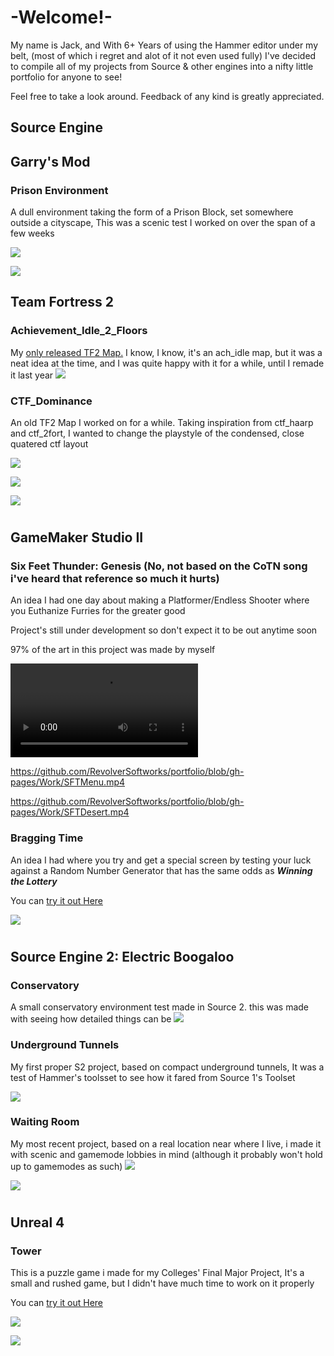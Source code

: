 # -Welcome!-

My name is Jack, and With 6+ Years of using the Hammer editor under my belt, (most of which i regret and alot of it not even used fully) I've decided to compile all of my projects from Source & other engines into a nifty little portfolio for anyone to see!

Feel free to take a look around. Feedback of any kind is greatly appreciated.


## Source Engine

## Garry's Mod

### Prison Environment

A dull environment taking the form of a Prison Block, set somewhere outside a cityscape, This was a scenic test I worked on over the span of a few weeks 

![](https://github.com/RevolverSoftworks/portfolio/blob/gh-pages/Work/prisonoutside.jpg?raw=true)

![](https://github.com/RevolverSoftworks/portfolio/blob/gh-pages/Work/prisoninside.jpg?raw=true)

## Team Fortress 2

### Achievement_Idle_2_Floors
My [only released TF2 Map.](https://steamcommunity.com/sharedfiles/filedetails/?id=2207478744) I know, I know, it's an ach_idle map, but it was a neat idea at the time, and I was quite happy with it for a while, until I remade it last year
![](https://github.com/RevolverSoftworks/portfolio/blob/gh-pages/Work/achidlemiddle.jpg?raw=true)


### CTF_Dominance

An old TF2 Map I worked on for a while. Taking inspiration from ctf_haarp and ctf_2fort, I wanted to change the playstyle of the condensed, close quatered ctf layout

![](https://github.com/RevolverSoftworks/portfolio/blob/gh-pages/Work/dominanceredintel1.jpg?raw=true)

![](https://github.com/RevolverSoftworks/portfolio/blob/gh-pages/Work/dominanceredintel.jpg?raw=true)

![](https://github.com/RevolverSoftworks/portfolio/blob/gh-pages/Work/dominancebluintel1.jpg?raw=true)

#
## GameMaker Studio II

### Six Feet Thunder: Genesis (No, not based on the CoTN song i've heard that reference so much it hurts)

An idea I had one day about making a Platformer/Endless Shooter where you Euthanize Furries for the greater good

Project's still under development so don't expect it to be out anytime soon

97% of the art in this project was made by myself

![](SFTMenu.mp4)

https://github.com/RevolverSoftworks/portfolio/blob/gh-pages/Work/SFTMenu.mp4

https://github.com/RevolverSoftworks/portfolio/blob/gh-pages/Work/SFTDesert.mp4

### Bragging Time

An idea I had where you try and get a special screen by testing your luck against a Random Number Generator that has the same odds as ***Winning the Lottery***

You can [try it out Here](https://www.dropbox.com/s/yqc7xw7vbq0nyrr/Bragging%20Time.7z?dl=1)

![](https://github.com/RevolverSoftworks/portfolio/blob/gh-pages/Work/braggingtime.jpg?raw=true)

#
## Source Engine 2: Electric Boogaloo

### Conservatory

A small conservatory environment test made in Source 2. this was made with seeing how detailed things can be
![](https://github.com/RevolverSoftworks/portfolio/blob/gh-pages/Work/conservatory.jpg?raw=true)

### Underground Tunnels

My first proper S2 project, based on compact underground tunnels, It was a test of Hammer's toolsset to see how it fared from Source 1's Toolset

![](https://github.com/RevolverSoftworks/portfolio/blob/gh-pages/Work/undergroundtunnel.png?raw=true)

### Waiting Room

My most recent project, based on a real location near where I live, i made it with scenic and gamemode lobbies in mind (although it probably won't hold up to gamemodes as such)
![](https://github.com/RevolverSoftworks/portfolio/blob/gh-pages/Work/waitingroom.jpg?raw=true)

![](https://github.com/RevolverSoftworks/portfolio/blob/gh-pages/Work/waitingroom1.png?raw=true)

#
## Unreal 4

### Tower

This is a puzzle game i made for my Colleges' Final Major Project, It's a small and rushed game, but I didn't have much time to work on it properly

You can [try it out Here](https://r-softworks.itch.io/tower)

![](https://github.com/RevolverSoftworks/portfolio/blob/gh-pages/Work/towersky.jpg?raw=true)

![](https://github.com/RevolverSoftworks/portfolio/blob/gh-pages/Work/towerpuzzle.png?raw=true)

